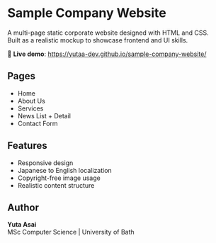 # Sample Company Website

A multi-page static corporate website designed with HTML and CSS.  
Built as a realistic mockup to showcase frontend and UI skills.

🔗 **Live demo**: https://yutaa-dev.github.io/sample-company-website/

## Pages

- Home  
- About Us  
- Services  
- News List + Detail  
- Contact Form  

## Features

- Responsive design  
- Japanese to English localization  
- Copyright-free image usage  
- Realistic content structure  

## Author

**Yuta Asai**  
MSc Computer Science | University of Bath
